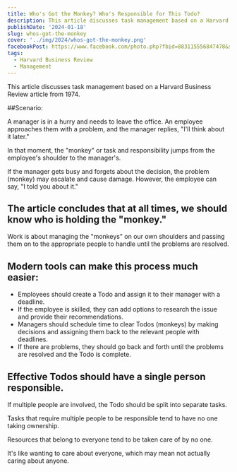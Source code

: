 ```yaml
---
title: Who's Got the Monkey? Who's Responsible for This Todo?
description: This article discusses task management based on a Harvard Business Review article from 1974.
publishDate: '2024-01-18'
slug: whos-got-the-monkey
cover: '../img/2024/whos-got-the-monkey.png'
facebookPost: https://www.facebook.com/photo.php?fbid=883115556847478&set=pb.100054471250325.-2207520000&type=3
tags:
  - Harvard Business Review
  - Management
---
```


This article discusses task management based on a Harvard Business Review article from 1974.

##Scenario:

A manager is in a hurry and needs to leave the office. An employee approaches them with a problem, and the manager replies, "I'll think about it later."

In that moment, the "monkey" or task and responsibility jumps from the employee's shoulder to the manager's.

If the manager gets busy and forgets about the decision, the problem (monkey) may escalate and cause damage. However, the employee can say, "I told you about it."

## The article concludes that at all times, we should know who is holding the "monkey."

Work is about managing the "monkeys" on our own shoulders and passing them on to the appropriate people to handle until the problems are resolved.

## Modern tools can make this process much easier:

- Employees should create a Todo and assign it to their manager with a deadline.
- If the employee is skilled, they can add options to research the issue and provide their recommendations.
- Managers should schedule time to clear Todos (monkeys) by making decisions and assigning them back to the relevant people with deadlines.
- If there are problems, they should go back and forth until the problems are resolved and the Todo is complete.

## Effective Todos should have a single person responsible.

If multiple people are involved, the Todo should be split into separate tasks.

Tasks that require multiple people to be responsible tend to have no one taking ownership.

Resources that belong to everyone tend to be taken care of by no one.

It's like wanting to care about everyone, which may mean not actually caring about anyone.
